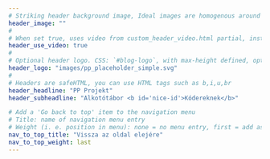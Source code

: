 ```yaml
---
# Striking header background image, Ideal images are homogenous around the centre and contrasting to the text. Non-ideal images can use `title_guard`
header_image: ""
#
# When set true, uses video from custom_header_video.html partial, instead of header_image
header_use_video: true
#
# Optional header logo. CSS: `#blog-logo`, with max-height defined, optimize to prevent scaling
header_logo: "images/pp_placeholder_simple.svg"
#
# Headers are safeHTML, you can use HTML tags such as b,i,u,br
header_headline: "PP Projekt"
header_subheadline: "Alkotótábor <b id='nice-id'>Kódereknek</b>"

# Add a 'Go back to top' item to the navigation menu
# Title: name of navigation menu entry
# Weight (i. e. position in menu): none = no menu entry, first = add as first entry, last = ad as last entry
nav_to_top_title: "Vissza az oldal elejére"
nav_to_top_weight: last
---
```

